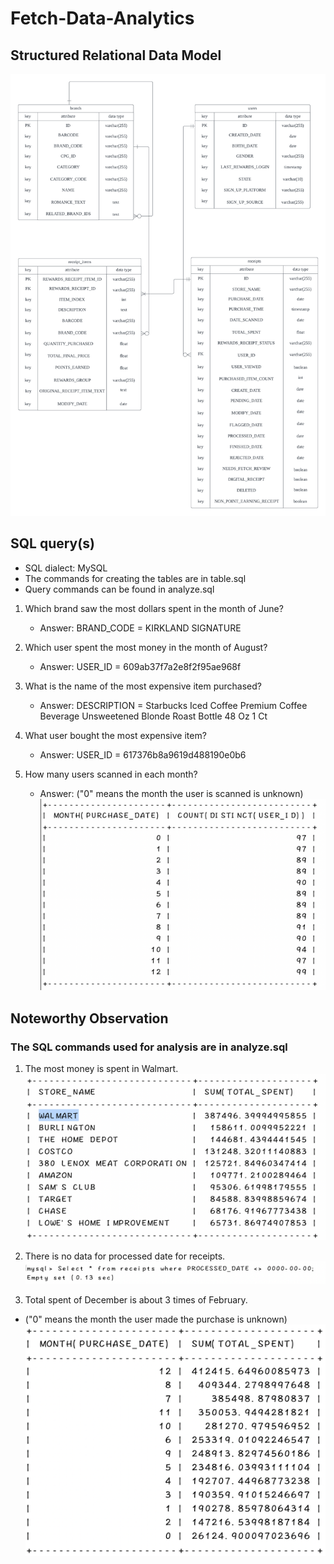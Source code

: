 # Fetch-Data-Analytics
## Structured Relational Data Model
![er_diagram](./img/er_diagram.png)
## SQL query(s)
- SQL dialect: MySQL
- The commands for creating the tables are in table.sql
- Query commands can be found in analyze.sql
1. Which brand saw the most dollars spent in the month of June?
    - Answer: BRAND_CODE = KIRKLAND SIGNATURE
2. Which user spent the most money in the month of August?
    - Answer: USER_ID = 609ab37f7a2e8f2f95ae968f
3. What is the name of the most expensive item purchased?
    - Answer: DESCRIPTION = Starbucks Iced Coffee Premium Coffee Beverage Unsweetened Blonde Roast Bottle 48 Oz 1 Ct

4. What user bought the most expensive item?
    - Answer: USER_ID = 617376b8a9619d488190e0b6

5. How many users scanned in each month?
    - Answer: ("0" means the month the user is scanned is unknown)
    ![Prob 5](./img/prob5.png)

## Noteworthy Observation
### The SQL commands used for analysis are in analyze.sql
1. The most money is spent in Walmart.
![Observation1](./img/ob1.png)

2. There is no data for processed date for receipts.
![Observation2](./img/ob2.png)

3. Total spent of December is about 3 times of February.
 - ("0" means the month the user made the purchase is unknown)
![Observation3](./img/ob3.png)


